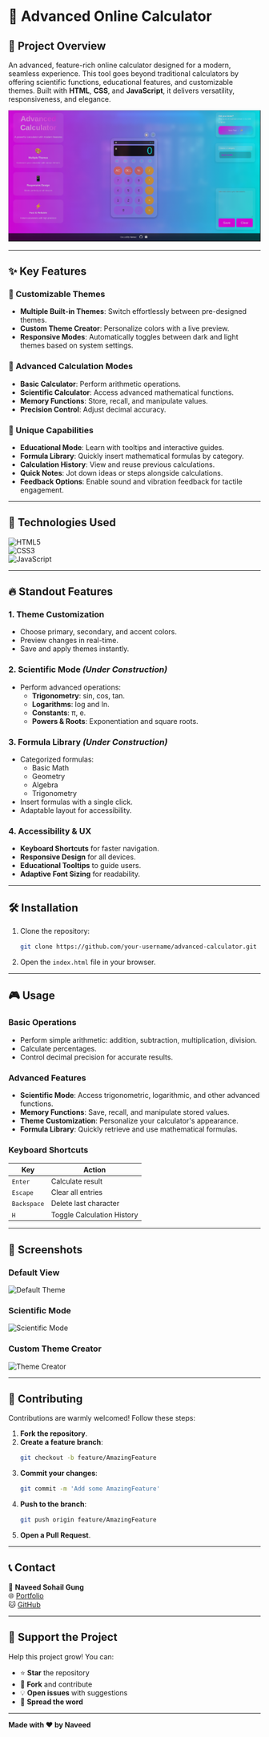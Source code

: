 # 🧮 Advanced Online Calculator

## 🌟 Project Overview

An advanced, feature-rich online calculator designed for a modern, seamless experience. This tool goes beyond traditional calculators by offering scientific functions, educational features, and customizable themes. Built with **HTML**, **CSS**, and **JavaScript**, it delivers versatility, responsiveness, and elegance.

![Calculator Preview](assets/images/calculator-preview.png)

---

## ✨ Key Features

### 🎨 Customizable Themes
- **Multiple Built-in Themes**: Switch effortlessly between pre-designed themes.
- **Custom Theme Creator**: Personalize colors with a live preview.
- **Responsive Modes**: Automatically toggles between dark and light themes based on system settings.

### 🧮 Advanced Calculation Modes
- **Basic Calculator**: Perform arithmetic operations.
- **Scientific Calculator**: Access advanced mathematical functions.
- **Memory Functions**: Store, recall, and manipulate values.
- **Precision Control**: Adjust decimal accuracy.

### 🌈 Unique Capabilities
- **Educational Mode**: Learn with tooltips and interactive guides.
- **Formula Library**: Quickly insert mathematical formulas by category.
- **Calculation History**: View and reuse previous calculations.
- **Quick Notes**: Jot down ideas or steps alongside calculations.
- **Feedback Options**: Enable sound and vibration feedback for tactile engagement.

---

## 🚀 Technologies Used

![HTML5](https://img.shields.io/badge/HTML5-E34F26?style=for-the-badge&logo=html5&logoColor=white)  
![CSS3](https://img.shields.io/badge/CSS3-1572B6?style=for-the-badge&logo=css3&logoColor=white)  
![JavaScript](https://img.shields.io/badge/JavaScript-F7DF1E?style=for-the-badge&logo=javascript&logoColor=black)

---

## 🔥 Standout Features

### 1. Theme Customization
- Choose primary, secondary, and accent colors.
- Preview changes in real-time.
- Save and apply themes instantly.

### 2. Scientific Mode *(Under Construction)*
- Perform advanced operations:
  - **Trigonometry**: sin, cos, tan.
  - **Logarithms**: log and ln.
  - **Constants**: π, e.
  - **Powers & Roots**: Exponentiation and square roots.

### 3. Formula Library *(Under Construction)*
- Categorized formulas:
  - Basic Math
  - Geometry
  - Algebra
  - Trigonometry
- Insert formulas with a single click.
- Adaptable layout for accessibility.

### 4. Accessibility & UX
- **Keyboard Shortcuts** for faster navigation.
- **Responsive Design** for all devices.
- **Educational Tooltips** to guide users.
- **Adaptive Font Sizing** for readability.

---

## 🛠 Installation

1. Clone the repository:
   ```bash
   git clone https://github.com/your-username/advanced-calculator.git
   ```
2. Open the `index.html` file in your browser.

---

## 🎮 Usage

### Basic Operations
- Perform simple arithmetic: addition, subtraction, multiplication, division.
- Calculate percentages.
- Control decimal precision for accurate results.

### Advanced Features
- **Scientific Mode**: Access trigonometric, logarithmic, and other advanced functions.
- **Memory Functions**: Save, recall, and manipulate stored values.
- **Theme Customization**: Personalize your calculator's appearance.
- **Formula Library**: Quickly retrieve and use mathematical formulas.

### Keyboard Shortcuts
| Key         | Action                  |
|-------------|-------------------------|
| `Enter`     | Calculate result        |
| `Escape`    | Clear all entries       |
| `Backspace` | Delete last character   |
| `H`         | Toggle Calculation History |

---

## 📸 Screenshots

### Default View
![Default Theme](/screenshots/default-theme.png)

### Scientific Mode
![Scientific Mode](/screenshots/scientific-mode.png)

### Custom Theme Creator
![Theme Creator](/screenshots/theme-creator.png)

---

## 🤝 Contributing

Contributions are warmly welcomed! Follow these steps:

1. **Fork the repository**.
2. **Create a feature branch**:
   ```bash
   git checkout -b feature/AmazingFeature
   ```
3. **Commit your changes**:
   ```bash
   git commit -m 'Add some AmazingFeature'
   ```
4. **Push to the branch**:
   ```bash
   git push origin feature/AmazingFeature
   ```
5. **Open a Pull Request**.

---

## 📞 Contact

👤 **Naveed Sohail Gung**  
🌐 [Portfolio](https://por-fo-lio.netlify.app/)  
🐱 [GitHub](https://github.com/naveed-gung)

---

## 🌟 Support the Project

Help this project grow! You can:

- ⭐ **Star** the repository
- 🍴 **Fork** and contribute
- 💡 **Open issues** with suggestions
- 📣 **Spread the word**

---

**Made with ❤ by Naveed**


